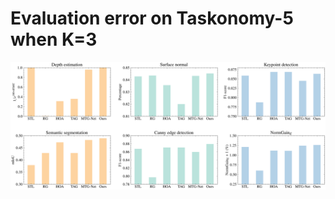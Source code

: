# Evaluation error on Taskonomy-5 when K=3
![alt Evaluation error on Taskonomy-5 when K=3](img/taskonomy_bar_error_k_3.png "Evaluation error on Taskonomy-5 when K=3")
